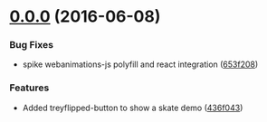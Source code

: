 <a name="0.0.0"></a>
# [0.0.0](https://aui-team-bot/:j6Rw/%22Jt4J+3~Y-%,@bitbucket.org/atlassian/atlaskit-spike.git/compare/12.2.1-tmp-atlaskit-component-a...v0.0.0) (2016-06-08)


### Bug Fixes

* spike webanimations-js polyfill and react integration ([653f208](https://aui-team-bot/:j6Rw/%22Jt4J+3~Y-%,@bitbucket.org/atlassian/atlaskit-spike.git/commits/653f208))


### Features

* Added treyflipped-button to show a skate demo ([436f043](https://aui-team-bot/:j6Rw/%22Jt4J+3~Y-%,@bitbucket.org/atlassian/atlaskit-spike.git/commits/436f043))




